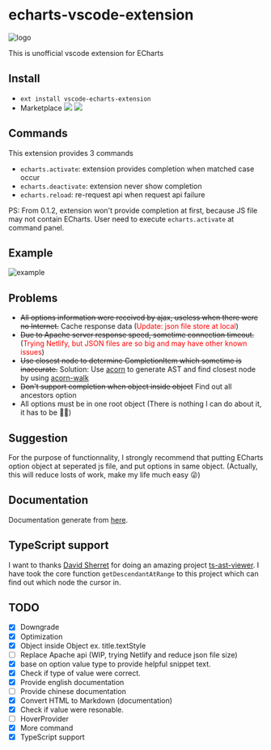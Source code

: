 # echarts-vscode-extension

![logo](https://github.com/susiwen8/echarts-vscode-extension/blob/master/images/logo.png)

This is unofficial vscode extension for ECharts

## Install
* `ext install vscode-echarts-extension`
* Marketplace [![](https://vsmarketplacebadge.apphb.com/version/susiwen8.vscode-echarts-extension.svg)](https://marketplace.visualstudio.com/items?itemName=susiwen8.vscode-echarts-extension) [![](https://vsmarketplacebadge.apphb.com/installs/susiwen8.vscode-echarts-extension.svg)](https://marketplace.visualstudio.com/items?itemName=susiwen8.vscode-echarts-extension)

## Commands

This extension provides 3 commands

* `echarts.activate`: extension provides completion when matched case occur
* `echarts.deactivate`: extension never show completion
* `echarts.reload`: re-request api when request api failure

PS: From 0.1.2, extension won't provide completion at first, because JS file may not contain ECharts. User need to execute `echarts.activate` at command panel.

## Example
![example](https://github.com/susiwen8/echarts-vscode-extension/blob/master/gif/example.gif)

## Problems
* ~~All options information were received by ajax, useless when there were no Internet.~~ Cache response data (<font color="red">Update: json file store at local</font>)
* ~~Due to Apache server response speed, sometime connection timeout.~~(<font color="red">Trying Netlify, but JSON files are so big and may have other known issues</font>)
* ~~Use closest node to determine CompletionItem which sometime is inaccurate.~~ Solution: Use [acorn](https://github.com/acornjs/acorn) to generate AST and find closest node by using [acorn-walk](https://github.com/acornjs/acorn/tree/master/acorn-walk)
* ~~Don't support completion when object inside object~~ Find out all ancestors option
* All options must be in one root object (There is nothing I can do about it, it has to be :man_shrugging:)

## Suggestion
For the purpose of functionnality, I strongly recommend that putting ECharts option object at seperated js file, and put options in same object.
(Actually, this will reduce losts of work, make my life much easy :stuck_out_tongue_winking_eye:)

## Documentation
Documentation generate from [here](https://github.com/susiwen8/incubator-echarts-doc/tree/api).

## TypeScript support
I want to thanks [David Sherret](https://github.com/dsherret) for doing an amazing project [ts-ast-viewer](https://github.com/dsherret/ts-ast-viewer). I have took the core function `getDescendantAtRange` to this project which can find out which node the cursor in.

## TODO
- [x] Downgrade
- [x] Optimization
- [x] Object inside Object ex. title.textStyle
- [ ] Replace Apache api (WIP, trying Netlify and reduce json file size)
- [x] base on option value type to provide helpful snippet text.
- [x] Check if type of value were correct.
- [x] Provide english documentation
- [ ] Provide chinese documentation
- [x] Convert HTML to Markdown (documentation)
- [x] Check if value were resonable.
- [ ] HoverProvider
- [x] More command
- [x] TypeScript support
